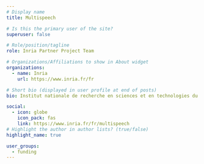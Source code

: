 ```yaml
---
# Display name
title: Multispeech

# Is this the primary user of the site?
superuser: false

# Role/position/tagline
role: Inria Partner Project Team

# Organizations/Affiliations to show in About widget
organizations:
  - name: Inria
    url: https://www.inria.fr/fr

# Short bio (displayed in user profile at end of posts)
bio: Institut nationale de recherche en sciences et en technologies du numérique

social:
  - icon: globe
    icon_pack: fas
    link: https://www.inria.fr/fr/multispeech
# Highlight the author in author lists? (true/false)
highlight_name: true

user_groups:
  - funding
---
```

